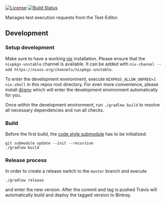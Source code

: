 [![License](http://img.shields.io/badge/license-EPL-blue.svg?style=flat)](https://www.eclipse.org/legal/epl-v10.html)
[![Build Status](https://api.travis-ci.org/test-editor/test-editor-testexecution.svg?branch=master)](https://travis-ci.org/test-editor/test-editor-testexecution)

Manages test execution requests from the Test-Editor.


## Development

### Setup development

Make sure to have a working [nix](https://nixos.org/nix/) installation. Please ensure that the `nixpkgs-unstable` channel is available. It
can be added with `nix-channel --add https://nixos.org/channels/nixpkgs-unstable`.

To enter the development environment, execute `NIXPKGS_ALLOW_UNFREE=1 nix-shell` in this repos root directory. For even more convenience,
please install [direnv](https://github.com/direnv/direnv) which will enter the development environment automatically for you.

Once within the development environment, run `./gradlew build` to resolve all necessary dependencies and run all checks.

    
### Build

Before the first build, the [code style submodule](https://github.com/test-editor/code-style) has to be initialized:

    git submodule update --init --recursive
    ./gradlew build

### Release process

In order to create a release switch to the `master` branch and execute

    ./gradlew release

and enter the new version. After the commit and tag is pushed Travis will automatically build and deploy the tagged version to Bintray.
